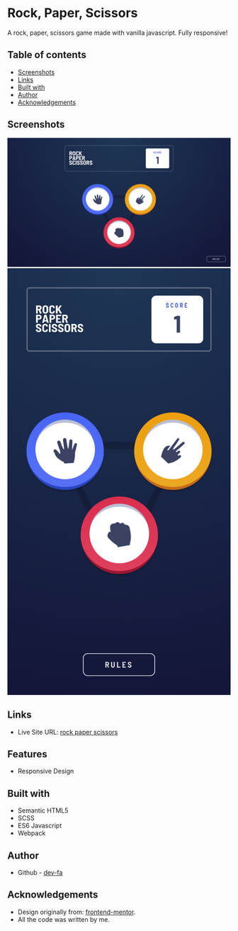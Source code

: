 # Rock, Paper, Scissors

A rock, paper, scissors game made with vanilla javascript. Fully responsive!

## Table of contents

- [Screenshots](#screenshots)
- [Links](#links)
- [Built with](#built-with)
- [Author](#author)
- [Acknowledgements](#acknowledgements)

## Screenshots

![Desktop View](./rps-desktop.png 'Desktop')
![Mobile View](./rps-mobile.png 'Mobile')

## Links

- Live Site URL: [rock paper scissors](https://dev-fa.github.io/rock-paper-scissors/)

## Features

- Responsive Design

## Built with

- Semantic HTML5
- SCSS
- ES6 Javascript
- Webpack

## Author

- Github - [dev-fa](https://github.com/dev-fa)

## Acknowledgements

- Design originally from: [frontend-mentor](https://www.frontendmentor.io/challenges/rock-paper-scissors-game-pTgwgvgH).
- All the code was written by me.
